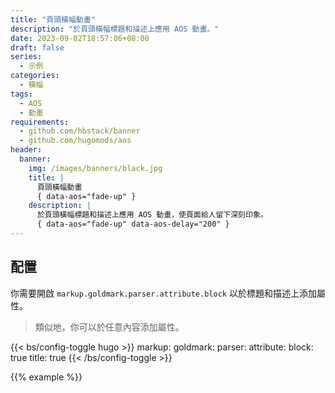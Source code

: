 ```yaml
---
title: "頁頭橫幅動畫"
description: "於頁頭橫幅標題和描述上應用 AOS 動畫。"
date: 2023-09-02T18:57:06+08:00
draft: false
series:
  - 示例
categories:
  - 橫幅
tags:
  - AOS
  - 動畫
requirements:
  - github.com/hbstack/banner
  - github.com/hugomods/aos
header:
  banner:
    img: /images/banners/black.jpg
    title: |
      頁頭橫幅動畫
      { data-aos="fade-up" }
    description: |
      於頁頭橫幅標題和描述上應用 AOS 動畫，使頁面給人留下深刻印象。
      { data-aos="fade-up" data-aos-delay="200" }
---
```


## 配置

你需要開啟 `markup.goldmark.parser.attribute.block` 以於標題和描述上添加屬性。

> 類似地，你可以於任意內容添加屬性。

{{< bs/config-toggle hugo >}}
markup:
  goldmark:
    parser:
      attribute:
        block: true
        title: true
{{< /bs/config-toggle >}}

{{% example %}}
